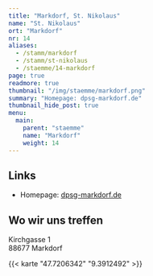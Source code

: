 ```yaml
---
title: "Markdorf, St. Nikolaus"
name: "St. Nikolaus"
ort: "Markdorf"
nr: 14
aliases:
  - /stamm/markdorf
  - /stamm/st-nikolaus
  - /staemme/14-markdorf
page: true
readmore: true
thumbnail: "/img/staemme/markdorf.png"
summary: "Homepage: dpsg-markdorf.de"
thumbnail_hide_post: true
menu:
  main:
    parent: "staemme"
    name: "Markdorf"
    weight: 14
---
```


## Links

* Homepage: [dpsg-markdorf.de](https://www.dpsg-markdorf.de/)

## Wo wir uns treffen

Kirchgasse 1  
88677 Markdorf

{{< karte "47.7206342" "9.3912492" >}}
